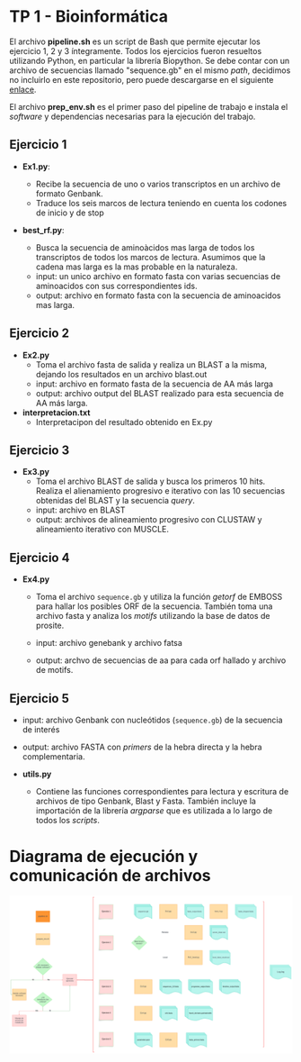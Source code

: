 # TP 1 - Bioinformática

El archivo **pipeline.sh** es un script de Bash que permite ejecutar los ejercicio 1, 2 y 3 íntegramente. Todos los ejercicios fueron resueltos utilizando Python, en particular la librería Biopython. Se debe contar con un archivo de secuencias llamado "sequence.gb" en el mismo _path_, decidimos no incluirlo en este repositorio, pero puede descargarse en el siguiente [enlace](https://drive.google.com/file/d/1kc1isJw3agbjIMkszY0KfMPjylPciBxx/view?usp=sharing).

El archivo **prep_env.sh** es el primer paso del pipeline de trabajo e instala el _software_ y dependencias necesarias para la ejecución del trabajo.

## Ejercicio 1

- **Ex1.py**:

  - Recibe la secuencia de uno o varios transcriptos en un archivo de formato Genbank.
  - Traduce los seis marcos de lectura teniendo en cuenta los codones de inicio y de stop
  
- **best_rf.py**:

  - Busca la secuencia de aminoàcidos mas larga de todos los transcriptos de todos los marcos de lectura. Asumimos que la cadena mas larga es la mas probable en la naturaleza.
  - input: un unico archivo en formato fasta con varias secuencias de aminoacidos con sus correspondientes ids.
  - output: archivo en formato fasta con la secuencia de aminoacidos mas larga.

## Ejercicio 2

- **Ex2.py**
  - Toma el archivo fasta de salida y realiza un BLAST a la misma, dejando los resultados en un archivo blast.out
  - input: archivo en formato fasta de la secuencia de AA más larga
  - output: archivo output del BLAST realizado para esta secuencia de AA más larga.
- **interpretacion.txt**
  - Interpretacipon del resultado obtenido en Ex.py

## Ejercicio 3

- **Ex3.py**
  - Toma el archivo BLAST de salida y busca los primeros 10 hits. Realiza el alienamiento progresivo e iterativo con las 10 secuencias obtenidas del BLAST y la secuencia _query_.
  - input: archivo en BLAST
  - output: archivos de alineamiento progresivo con CLUSTAW y alineamiento iterativo con MUSCLE.

## Ejercicio 4

- **Ex4.py**
  - Toma el archivo `sequence.gb` y utiliza la función _getorf_ de EMBOSS para hallar los posibles ORF de la secuencia. También toma una archivo fasta y analiza los _motifs_ utilizando la base de datos de prosite.

  - input: archivo genebank y archivo fatsa
  - output: archvo de secuencias de aa para cada orf hallado y archivo de motifs.

## Ejercicio 5
- input: archivo Genbank con nucleótidos (`sequence.gb`) de la secuencia de interés
- output: archivo FASTA con _primers_ de la hebra directa y la hebra complementaria. 

- **utils.py**
  - Contiene las funciones correspondientes para lectura y escritura de archivos de tipo Genbank, Blast y Fasta. También incluye la importación de la librería _argparse_ que es utilizada a lo largo de todos los _scripts_.

# Diagrama de ejecución y comunicación de archivos
![Diagrrama de ejecución y comunicación de archivos](Diagrama_de_ejecución_y_comunicación.png)

